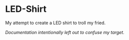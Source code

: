 # LED-Shirt

My attempt to create a LED shirt to troll my fried.

_Documentation intentionally left out to confuse my target._
